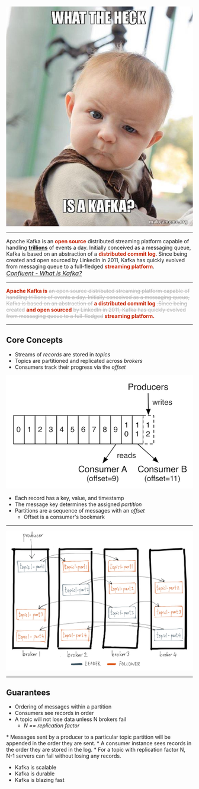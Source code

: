 
![what the heck](./images/what-the-heck.jpg)

---

Apache Kafka is an <span style="color:#c82506">**open source**</span> distributed streaming platform capable of handling <span style="color:#c82506">**[trillions](https://www.confluent.io/blog/apache-kafka-hits-1-1-trillion-messages-per-day-joins-the-4-comma-club)**</span> of events a day. Initially conceived as a messaging queue, Kafka is based on an abstraction of a <span style="color:#c82506">**distributed commit log**</span>. Since being created and open sourced by LinkedIn in 2011, Kafka has quickly evolved from messaging queue to a full-fledged <span style="color:#c82506">**streaming platform**</span>.</br><span style="font-size: 16px">_[Confluent - What is Kafka?](https://www.confluent.io/what-is-apache-kafka/)_</span>

---

<span style="color:#c82506">**Apache Kafka is**</span>
<span style="color:#B3B3B3">~~an open source distributed streaming platform capable of handling trillions of events a day. Initially conceived as a messaging queue, Kafka is based on an abstraction of~~</span>
<span style="color:#c82506">**a distributed commit log**</span>
<span style="color:#B3B3B3">~~.Since being created~~</span>
<span style="color:#c82506">**and open sourced**</span>
<span style="color:#B3B3B3">~~by LinkedIn in 2011, Kafka has quickly evolved from messaging queue to a full-fledged~~</span>
<span style="color:#c82506">**streaming platform.**</span>

---

## Core Concepts

* Streams of _records_ are stored in _topics_
* Topics are partitioned and replicated across _brokers_
* Consumers track their progress via the _offset_

![basic topic](./images/basic-topic.png)

<aside class="notes">

* Each record has a key, value, and timestamp
* The message key determines the assigned _partition_
* Partitions are a sequence of messages with an _offset_
  * Offset is a consumer's bookmark

</aside>

---

![topic replication](./images/topic-replication.jpg)

---

## Guarantees

* Ordering of messages within a partition
* Consumers see records in order
* A topic will not lose data unless N brokers fail
  * _N == replication factor_

<aside class="notes">
* Messages sent by a producer to a particular topic partition will be appended in the order they are sent.
* A consumer instance sees records in the order they are stored in the log.
* For a topic with replication factor N, N-1 servers can fail without losing any records.
  
* Kafka is scalable
* Kafka is durable
* Kafka is blazing fast
  
</aside>
